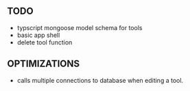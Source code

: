 ## TODO
- typscript mongoose model schema for tools
- basic app shell
- delete tool function
  

## OPTIMIZATIONS
- calls multiple connections to database when editing a tool.